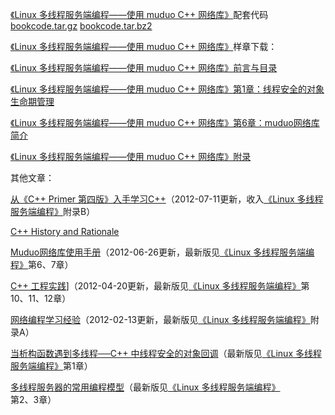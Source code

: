 [《Linux 多线程服务端编程——使用 muduo C++ 网络库》](http://chenshuo.com/book)配套代码 [bookcode.tar.gz](https://github.com/downloads/chenshuo/documents/bookcode.tar.gz) [bookcode.tar.bz2](https://github.com/downloads/chenshuo/documents/bookcode.tar.bz2)

[《Linux 多线程服务端编程——使用 muduo C++ 网络库》](http://chenshuo.com/book)样章下载：

[《Linux 多线程服务端编程——使用 muduo C++ 网络库》前言与目录](https://github.com/downloads/chenshuo/documents/preamble.pdf)

[《Linux 多线程服务端编程——使用 muduo C++ 网络库》第1章：线程安全的对象生命期管理](https://github.com/downloads/chenshuo/documents/chap1.pdf)

[《Linux 多线程服务端编程——使用 muduo C++ 网络库》第6章：muduo网络库简介](https://chenshuo-public.s3.amazonaws.com/pdf/chap6.pdf)

[《Linux 多线程服务端编程——使用 muduo C++ 网络库》附录](https://github.com/downloads/chenshuo/documents/appendix.pdf)

其他文章：

[从《C++ Primer 第四版》入手学习C++](https://github.com/downloads/chenshuo/documents/LearnCpp.pdf)（2012-07-11更新，收入[《Linux 多线程服务端编程》](http://chenshuo.com/book)附录B）

[C++ History and Rationale](https://github.com/downloads/chenshuo/documents/CppHistory.pdf)

[Muduo网络库使用手册](https://github.com/downloads/chenshuo/documents/MuduoManual.pdf)（2012-06-26更新，最新版见[《Linux 多线程服务端编程》](http://chenshuo.com/book)第6、7章）

[C++ 工程实践](https://github.com/downloads/chenshuo/documents/CppPractice.pdf)]（2012-04-20更新，最新版见[《Linux 多线程服务端编程》](http://chenshuo.com/book)第10、11、12章）

[网络编程学习经验](https://github.com/downloads/chenshuo/documents/LearningNetworkProgramming.pdf)（2012-02-13更新，最新版见[《Linux 多线程服务端编程》](http://chenshuo.com/book)附录A）

[当析构函数遇到多线程──C++ 中线程安全的对象回调](https://github.com/downloads/chenshuo/documents/dtor_meets_mt.pdf)（最新版见[《Linux 多线程服务端编程》](http://chenshuo.com/book)第1章）

[多线程服务器的常用编程模型](https://github.com/downloads/chenshuo/documents/multithreaded_server.pdf)（最新版见[《Linux 多线程服务端编程》](http://chenshuo.com/book)第2、3章）

